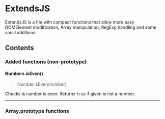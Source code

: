 # ExtendsJS

ExtendsJS is a file with compact functions that allow more easy DOMElement modification, Array manipulation, RegExp handling and some small additions.

## Contents

### Added functions (non-prototype)


#### Numbers.isEven()
>Number.isEven(number)

Checks is number is even. Returns `true` if given is not a number.

---

### Array.prototype functions